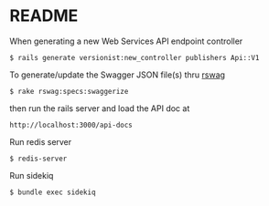 # README

When generating a new Web Services API endpoint controller

~~~
$ rails generate versionist:new_controller publishers Api::V1
~~~

To generate/update the Swagger JSON file(s) thru [rswag](https://github.com/domaindrivendev/rswag)

~~~
$ rake rswag:specs:swaggerize
~~~

then run the rails server and load the API doc at 

~~~
http://localhost:3000/api-docs
~~~

Run redis server 
~~~
$ redis-server
~~~

Run sidekiq
~~~
$ bundle exec sidekiq
~~~
